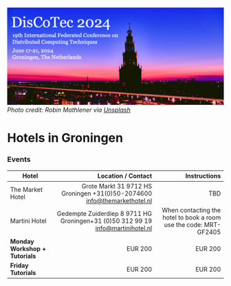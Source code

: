 [![](banner2024.v2.png)](.)
*Photo credit: Robin Mathlener via [Unsplash](https://unsplash.com/photos/black-concrete-building-during-night-time-3x-fuFPs-G0)* 

# Hotels in Groningen


### Events
| Hotel| Location / Contact  | Instructions |
| - | -: | -: |
| The Market Hotel | Grote Markt 31  9712 HS Groningen +31(0)50-2074600 info@themarkethotel.nl | TBD | 
| Martini Hotel | Gedempte Zuiderdiep 8  9711 HG Groningen+31 (0)50 312 99 19 info@martinihotel.nl | When contacting the hotel to book a room use the code: MRT-GF2405 |
| **Monday Workshop + Tutorials** | EUR 200 | EUR 200 |
| **Friday Tutorials** | EUR 200 | EUR 200 |

